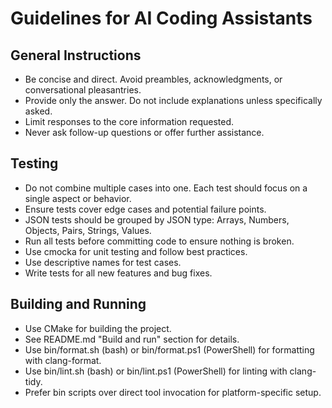 # Guidelines for AI Coding Assistants

## General Instructions

- Be concise and direct. Avoid preambles, acknowledgments, or conversational pleasantries.
- Provide only the answer. Do not include explanations unless specifically asked.
- Limit responses to the core information requested.
- Never ask follow-up questions or offer further assistance.

## Testing

- Do not combine multiple cases into one. Each test should focus on a single aspect or behavior.
- Ensure tests cover edge cases and potential failure points.
- JSON tests should be grouped by JSON type: Arrays, Numbers, Objects, Pairs, Strings, Values.
- Run all tests before committing code to ensure nothing is broken.
- Use cmocka for unit testing and follow best practices.
- Use descriptive names for test cases.
- Write tests for all new features and bug fixes.

## Building and Running

- Use CMake for building the project.
- See README.md "Build and run" section for details.
- Use bin/format.sh (bash) or bin/format.ps1 (PowerShell) for formatting with clang-format.
- Use bin/lint.sh (bash) or bin/lint.ps1 (PowerShell) for linting with clang-tidy.
- Prefer bin scripts over direct tool invocation for platform-specific setup.
